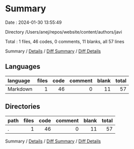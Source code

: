 # Summary

Date : 2024-01-30 13:55:49

Directory /Users/anej/repos/website/content/authors/javi

Total : 1 files,  46 codes, 0 comments, 11 blanks, all 57 lines

Summary / [Details](details.md) / [Diff Summary](diff.md) / [Diff Details](diff-details.md)

## Languages
| language | files | code | comment | blank | total |
| :--- | ---: | ---: | ---: | ---: | ---: |
| Markdown | 1 | 46 | 0 | 11 | 57 |

## Directories
| path | files | code | comment | blank | total |
| :--- | ---: | ---: | ---: | ---: | ---: |
| . | 1 | 46 | 0 | 11 | 57 |

Summary / [Details](details.md) / [Diff Summary](diff.md) / [Diff Details](diff-details.md)